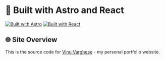 # 🚀 Built with Astro and React

<!-- Add these badges at the top of your README -->
[![Built with Astro](https://astro.badg.es/v2/built-with-astro/small.svg)](https://astro.build)
[![Built with React](https://img.shields.io/badge/Built%20with-React-61DAFB?logo=react&logoColor=black)](https://reactjs.org)

## 🌐 Site Overview

This is the source code for [Vinu Varghese](https://www.vinuvarghese.com/) - my personal portfolio website.